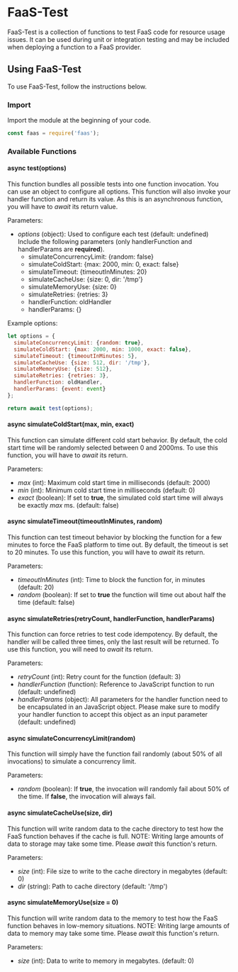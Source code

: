 # FaaS-Test
FaaS-Test is a collection of functions to test FaaS code for resource usage issues. It can be used during unit or integration testing and may be included when deploying a function to a FaaS provider.

## Using FaaS-Test
To use FaaS-Test, follow the instructions below.

### Import
Import the module at the beginning of your code.

```javascript
const faas = require('faas');
```

### Available Functions
#### async test(options)
This function bundles all possible tests into one function invocation. You can use an object to configure all options. This function will also invoke your handler function and return its value. As this is an asynchronous function, you will have to *await* its return value.

Parameters:
* *options* (object): Used to configure each test (default: undefined) Include the following parameters (only handlerFunction and handlerParams are **required**).
  * simulateConcurrencyLimit: {random: false}
  * simulateColdStart: {max: 2000, min: 0, exact: false}
  * simulateTimeout: {timeoutInMinutes: 20}
  * simulateCacheUse: {size: 0, dir: '/tmp'}
  * simulateMemoryUse: {size: 0}
  * simulateRetries: {retries: 3}
  * handlerFunction: oldHandler
  * handlerParams: {}

Example options:
```javascript
let options = {
  simulateConcurrencyLimit: {random: true},
  simulateColdStart: {max: 2000, min: 1000, exact: false},
  simulateTimeout: {timeoutInMinutes: 5},
  simulateCacheUse: {size: 512, dir: '/tmp'},
  simulateMemoryUse: {size: 512},
  simulateRetries: {retries: 3},
  handlerFunction: oldHandler,
  handlerParams: {event: event}
};

return await test(options);
```

#### async simulateColdStart(max, min, exact)
This function can simulate different cold start behavior. By default, the cold start time will be randomly selected between 0 and 2000ms. To use this function, you will have to *await* its return.

Parameters:
* *max* (int): Maximum cold start time in milliseconds (default: 2000)
* *min* (int): Minimum cold start time in milliseconds (default: 0)
* *exact* (boolean): If set to **true**, the simulated cold start time will always be exactly *max* ms. (default: false)

#### async simulateTimeout(timeoutInMinutes, random)
This function can test timeout behavior by blocking the function for a few minutes to force the FaaS platform to time out. By default, the timeout is set to 20 minutes. To use this function, you will have to *await* its return.

Parameters:
* *timeoutInMinutes* (int): Time to block the function for, in minutes (default: 20)
* *random* (boolean): If set to **true** the function will time out about half the time (default: false)

#### async simulateRetries(retryCount, handlerFunction, handlerParams)
This function can force retries to test code idempotency. By default, the handler will be called three times, only the last result will be returned. To use this function, you will need to *await* its return.

Parameters:
* *retryCount* (int): Retry count for the function (default: 3)
* *handlerFunction* (function): Reference to JavaScript function to run (default: undefined)
* *handlerParams* (object): All parameters for the handler function need to be encapsulated in an JavaScript object. Please make sure to modify your handler function to accept this object as an input parameter (default: undefined)

#### async simulateConcurrencyLimit(random)
This function will simply have the function fail randomly (about 50% of all invocations) to simulate a concurrency limit.

Parameters:
* *random* (boolean): If **true**, the invocation will randomly fail about 50% of the time. If **false**, the invocation will always fail.

#### async simulateCacheUse(size, dir)
This function will write random data to the cache directory to test how the FaaS function behaves if the cache is full. NOTE: Writing large amounts of data to storage may take some time. Please *await* this function's return.

Parameters:
* *size* (int): File size to write to the cache directory in megabytes (default: 0)
* *dir* (string): Path to cache directory (default: '/tmp')

#### async simulateMemoryUse(size = 0)
This function will write random data to the memory to test how the FaaS function behaves in low-memory situations. NOTE: Writing large amounts of data to memory may take some time. Please *await* this function's return.

Parameters:
* *size* (int): Data to write to memory in megabytes. (default: 0)
